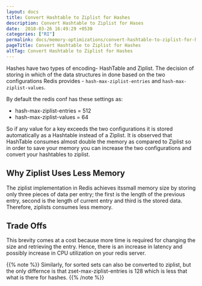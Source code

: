 ```yaml
---
layout: docs
title: Convert Hashtable to Ziplist for Hashes
description: Convert Hashtable to Ziplist for Hases
date:  2018-03-26 16:49:29 +0530
categories: ["RI"]
permalink: docs/memory-optimizations/convert-hashtable-to-ziplist-for-hashes/
pageTitle: Convert Hashtable to Ziplist for Hashes
altTag: Convert Hashtable to Ziplist for Hashes
---
```

Hashes have two types of encoding- HashTable and Ziplist. The decision of storing in which of the data structures in done based on the two configurations Redis provides - `hash-max-ziplist-entries` and `hash-max-ziplist-values`.

By default the redis conf has these settings as:

- hash-max-ziplist-entries = 512
- hash-max-ziplist-values = 64

So if any value for a key exceeds the two configurations it is stored automatically as a Hashtable instead of a Ziplist. It is observed that HashTable consumes almost double the memory as compared to Ziplist so in order to save your memory you can increase the two configurations and convert your hashtables to ziplist.

## Why Ziplist Uses Less Memory

The ziplist implementation in Redis achieves itssmall memory size by storing only three pieces of data per entry; the first is the length of the previous entry, second is the length of current entry and third is the stored data. Therefore, ziplists consumes less memory.

## Trade Offs

This brevity comes at a cost because more time is required for changing the size and retrieving the entry. Hence, there is an increase in latency and possibly increase in CPU utilization on your redis server.

{{% note %}}
Similarly, for sorted sets can also be converted to ziplist, but the only differnce is that zset-max-ziplist-entries is 128 which is less that what is there for hashes.
{{% /note %}}

